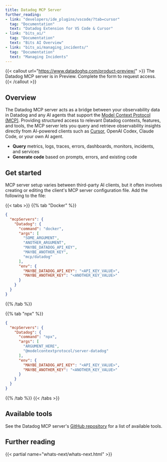 ```yaml
---
title: Datadog MCP Server
further_reading:
- link: "developers/ide_plugins/vscode/?tab=cursor"
  tag: "Documentation"
  text: "Datadog Extension for VS Code & Cursor"
- link: "bits_ai/"
  tag: "Documentation"
  text: "Bits AI Overview"
- link: "bits_ai/managing_incidents/"
  tag: "Documentation"
  text: "Managing Incidents"
---
```


{{< callout url="https://www.datadoghq.com/product-preview/" >}}
The Datadog MCP server is in Preview. Complete the form to request access.
{{< /callout >}}

## Overview

The Datadog MCP server acts as a bridge between your observability data in Datadog and any AI agents that support the [Model Context Protocol (MCP)][1]. Providing structured access to relevant Datadog contexts, features, and tools, the MCP server lets you query and retrieve observability insights directly from AI-powered clients such as [Cursor][2], OpenAI Codex, Claude Code, or your own AI agent.

* **Query** metrics, logs, traces, errors, dashboards, monitors, incidents, and services​
* **Generate code** based on prompts, errors, and existing code

## Get started

MCP server setup varies between third-party AI clients, but it often involves creating or editing the client's MCP server configuration file. Add the following to the file:

{{< tabs >}}
{{% tab "Docker" %}}
```json
{
  "mcpServers": {
    "Datadog": {
      "command": "docker",
      "args": [
        "SOME_ARGUMENT",
        "ANOTHER_ARGUMENT",
        "MAYBE_DATADOG_API_KEY",
        "MAYBE_ANOTHER_KEY",
        "mcp/datadog"
      ],
      "env": {
        "MAYBE_DATADOG_API_KEY": "<API_KEY_VALUE>",
        "MAYBE_ANOTHER_KEY": "<ANOTHER_KEY_VALUE>"
      }
    }
  }
}
```
{{% /tab %}}

{{% tab "npx" %}}
```json
{
  "mcpServers": {
    "Datadog": {
      "command": "npx",
      "args": [
        "ARGUMENT_HERE",
        "@modelcontextprotocol/server-datadog"
      ],
      "env": {
        "MAYBE_DATADOG_API_KEY": "<API_KEY_VALUE>",
        "MAYBE_ANOTHER_KEY": "<ANOTHER_KEY_VALUE>"
      }
    }
  }
}
```
{{% /tab %}}
{{< /tabs >}}

## Available tools

See the Datadog MCP server's [GitHub repository][3] for a list of available tools.

## Further reading

{{< partial name="whats-next/whats-next.html" >}}

[1]: https://modelcontextprotocol.io/
[2]: /developers/ide_plugins/vscode/?tab=cursor
[3]: https://github.com/DataDog/
